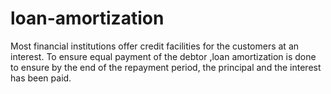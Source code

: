 # loan-amortization
Most financial institutions offer credit facilities for the customers at an interest. To ensure equal payment of the debtor ,loan amortization is done to ensure by the end of the repayment period, the principal and the interest has been paid.
